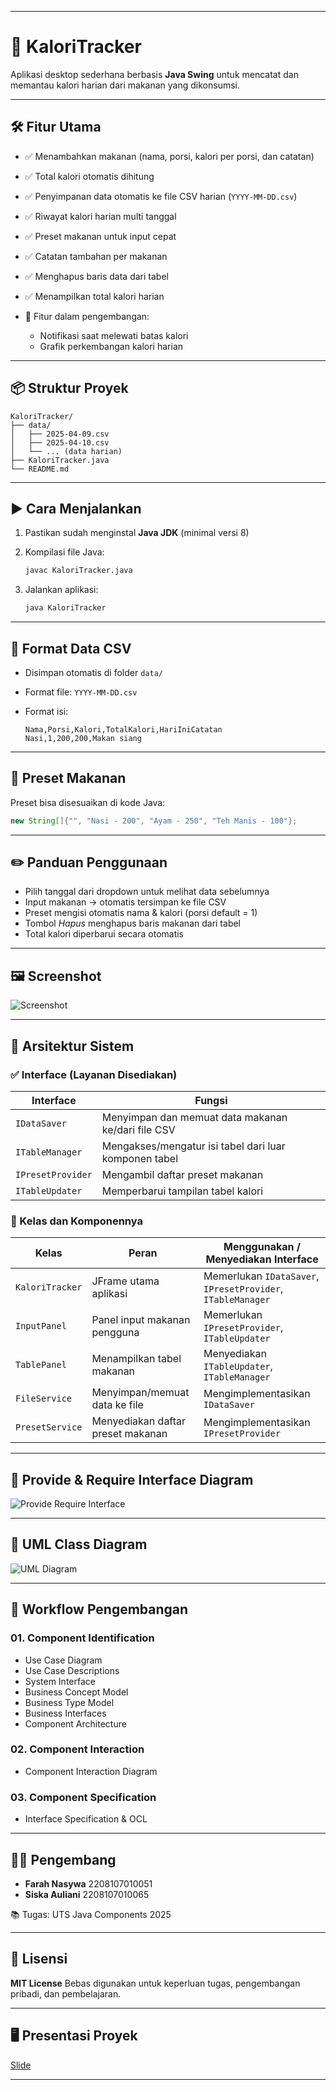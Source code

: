 
---

# 🥗 KaloriTracker

Aplikasi desktop sederhana berbasis **Java Swing** untuk mencatat dan memantau kalori harian dari makanan yang dikonsumsi.

---

## 🛠️ Fitur Utama

* ✅ Menambahkan makanan (nama, porsi, kalori per porsi, dan catatan)
* ✅ Total kalori otomatis dihitung
* ✅ Penyimpanan data otomatis ke file CSV harian (`YYYY-MM-DD.csv`)
* ✅ Riwayat kalori harian multi tanggal
* ✅ Preset makanan untuk input cepat
* ✅ Catatan tambahan per makanan
* ✅ Menghapus baris data dari tabel
* ✅ Menampilkan total kalori harian
* 🚧 Fitur dalam pengembangan:

  * Notifikasi saat melewati batas kalori
  * Grafik perkembangan kalori harian

---

## 📦 Struktur Proyek

```
KaloriTracker/
├── data/
│   ├── 2025-04-09.csv
│   ├── 2025-04-10.csv
│   └── ... (data harian)
├── KaloriTracker.java
└── README.md
```

---

## ▶️ Cara Menjalankan

1. Pastikan sudah menginstal **Java JDK** (minimal versi 8)
2. Kompilasi file Java:

   ```bash
   javac KaloriTracker.java
   ```
3. Jalankan aplikasi:

   ```bash
   java KaloriTracker
   ```

---

## 📁 Format Data CSV

* Disimpan otomatis di folder `data/`
* Format file: `YYYY-MM-DD.csv`
* Format isi:

  ```
  Nama,Porsi,Kalori,TotalKalori,HariIniCatatan
  Nasi,1,200,200,Makan siang
  ```

---

## 🧪 Preset Makanan

Preset bisa disesuaikan di kode Java:

```java
new String[]{"", "Nasi - 200", "Ayam - 250", "Teh Manis - 100"};
```

---

## ✏️ Panduan Penggunaan

* Pilih tanggal dari dropdown untuk melihat data sebelumnya
* Input makanan → otomatis tersimpan ke file CSV
* Preset mengisi otomatis nama & kalori (porsi default = 1)
* Tombol *Hapus* menghapus baris makanan dari tabel
* Total kalori diperbarui secara otomatis

---

## 🖼️ Screenshot

![Screenshot](https://github.com/user-attachments/assets/72c8af3c-f925-40f8-8f72-647a832734a9)

---

## 🧱 Arsitektur Sistem

### ✅ Interface (Layanan Disediakan)

| Interface         | Fungsi                                                |
| ----------------- | ----------------------------------------------------- |
| `IDataSaver`      | Menyimpan dan memuat data makanan ke/dari file CSV    |
| `ITableManager`   | Mengakses/mengatur isi tabel dari luar komponen tabel |
| `IPresetProvider` | Mengambil daftar preset makanan                       |
| `ITableUpdater`   | Memperbarui tampilan tabel kalori                     |

### 🧩 Kelas dan Komponennya

| Kelas           | Peran                             | Menggunakan / Menyediakan Interface                         |
| --------------- | --------------------------------- | ----------------------------------------------------------- |
| `KaloriTracker` | JFrame utama aplikasi             | Memerlukan `IDataSaver`, `IPresetProvider`, `ITableManager` |
| `InputPanel`    | Panel input makanan pengguna      | Memerlukan `IPresetProvider`, `ITableUpdater`               |
| `TablePanel`    | Menampilkan tabel makanan         | Menyediakan `ITableUpdater`, `ITableManager`                |
| `FileService`   | Menyimpan/memuat data ke file     | Mengimplementasikan `IDataSaver`                            |
| `PresetService` | Menyediakan daftar preset makanan | Mengimplementasikan `IPresetProvider`                       |

---

## 🔌 Provide & Require Interface Diagram

![Provide Require Interface](https://github.com/user-attachments/assets/928d9e78-dd75-49ab-8202-8a045ad10a53)

---

## 📐 UML Class Diagram

![UML Diagram](https://github.com/user-attachments/assets/1bbb4018-7693-4892-afef-571f9ca5e6ec)

---

## 🔁 Workflow Pengembangan

### 01. Component Identification

* Use Case Diagram
* Use Case Descriptions
* System Interface
* Business Concept Model
* Business Type Model
* Business Interfaces
* Component Architecture

### 02. Component Interaction

* Component Interaction Diagram

### 03. Component Specification

* Interface Specification & OCL

---

## 👩‍💻 Pengembang

* **Farah Nasywa** 2208107010051
* **Siska Auliani** 2208107010065

📚 Tugas: UTS Java Components 2025

---

## 📄 Lisensi

**MIT License**
Bebas digunakan untuk keperluan tugas, pengembangan pribadi, dan pembelajaran.

---

## 🖥️ Presentasi Proyek

[Slide](https://www.canva.com/design/DAGkIYbqhSg/YclBqyjxIxn3rxpzZcX6gA/edit?utm_content=DAGkIYbqhSg&utm_campaign=designshare&utm_medium=link2&utm_source=sharebutton)

---


